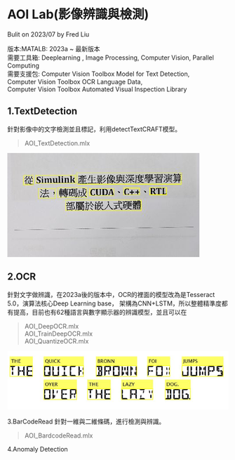 # AOI Lab(影像辨識與檢測)
Bulit on 2023/07 by Fred Liu  

版本:MATALB: 2023a ~ 最新版本  
需要工具箱: Deeplearning , Image Processing, Computer Vision, Parallel Computing  
需要支援包: 
Computer Vision Toolbox Model for Text Detection,  
Computer Vision Toolbox OCR Language Data,  
Computer Vision Toolbox Automated Visual Inspection Library  
  
  
## 1.TextDetection  
針對影像中的文字檢測並且標記，利用detectTextCRAFT模型。
> AOI_TextDetection.mlx  
  
![image](https://github.com/MoonUsagi/AOI_Lab/blob/main/image/r01.JPG)  


## 2.OCR  
針對文字做辨識，在2023a後的版本中，OCR的裡面的模型改為是Tesseract 5.0，演算法核心Deep Learning base，
架構為CNN+LSTM，所以整體精準度都有提高，目前也有62種語言與數字顯示器的辨識模型，並且可以在
> AOI_DeepOCR.mlx  
> AOI_TrainDeepOCR.mlx  
> AOI_QuantizeOCR.mlx  
  
![image](https://github.com/MoonUsagi/AOI_Lab/blob/main/image/r02.JPG)  

3.BarCodeRead
針對一維與二維條碼，進行檢測與辨識。
> AOI_BardcodeRead.mlx  

4.Anomaly Detection  